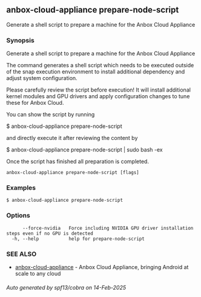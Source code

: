 ## anbox-cloud-appliance prepare-node-script

Generate a shell script to prepare a machine for the Anbox Cloud Appliance

### Synopsis

Generate a shell script to prepare a machine for the Anbox Cloud Appliance

The command generates a shell script which needs to be executed outside
of the snap execution environment to install additional dependency and
adjust system configuration.

Please carefully review the script before execution! It will install
additional kernel modules and GPU drivers and apply configuration
changes to tune these for Anbox Cloud.

You can show the script by running

  $ anbox-cloud-appliance prepare-node-script

and directly execute it after reviewing the content by

  $ anbox-cloud-appliance prepare-node-script | sudo bash -ex

Once the script has finished all preparation is completed.


```
anbox-cloud-appliance prepare-node-script [flags]
```

### Examples

```
$ anbox-cloud-appliance prepare-node-script
```

### Options

```
      --force-nvidia   Force including NVIDIA GPU driver installation steps even if no GPU is detected
  -h, --help           help for prepare-node-script
```

### SEE ALSO

* [anbox-cloud-appliance](anbox-cloud-appliance.md)	 - Anbox Cloud Appliance, bringing Android at scale to any cloud

###### Auto generated by spf13/cobra on 14-Feb-2025
